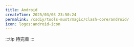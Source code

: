 ```yaml
---
title: Android
createTime: 2025/03/03 23:50:24
permalink: /csdiy/tools-must/magic/clash-core/android/
icon: logos:android-icon
---
```

:::tip
待完善
:::